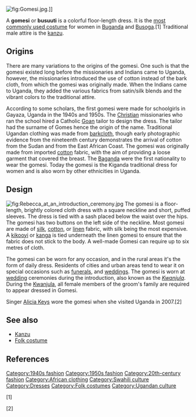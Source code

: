 ![](Gomesi.jpg "fig:Gomesi.jpg").\]\]

A **gomesi** or **busuuti** is a colorful floor-length dress. It is the
[most commonly used costume](most_commonly_used_costume "wikilink") for
women in [Buganda](Buganda "wikilink") and
[Busoga](Busoga "wikilink").[1] Traditional male attire is the
[kanzu](kanzu "wikilink").

## Origins

There are many variations to the origins of the gomesi. One such is that
the gomesi existed long before the missionaries and Indians came to
Uganda, however, the missionaries introduced the use of cotton instead
of the bark cloth, from which the gomesi was originally made. When the
Indians came to Uganda, they added the various fabrics from satin/silk
blends and the vibrant colors to the traditional attire.

According to some scholars, the first gomesi were made for schoolgirls
in Gayaza, Uganda in the 1940s and 1950s. The
[Christian](Christians "wikilink") missionaries who ran the school hired
a Catholic [Goan](Goan "wikilink") tailor to design the dress. The
tailor had the surname of Gomes hence the origin of the name.
Traditional Ugandan clothing was made from
[barkcloth](barkcloth "wikilink"), though early photographic evidence
from the nineteenth century demonstrates the arrival of cotton from the
Sudan and from the East African Coast. The gomesi was originally made
from imported [cotton](cotton "wikilink") fabric, with the aim of
providing a loose garment that covered the breast. The
[Baganda](Baganda "wikilink") were the first nationality to wear the
gomesi. Today the gomesi is the Kiganda traditional dress for women and
is also worn by other ethnicities in Uganda.

## Design

![](Rebecca_at_an_introduction_ceremony.jpg "fig:Rebecca_at_an_introduction_ceremony.jpg")
The gomesi is a floor-length, brightly colored cloth dress with a square
neckline and short, puffed sleeves. The dress is tied with a sash placed
below the waist over the hips. The gomesi has two buttons on the left
side of the neckline. Most gomesi are made of [silk](silk "wikilink"),
[cotton](cotton "wikilink"), or [linen](linen "wikilink") fabric, with
silk being the most expensive. A
[kikooyi](East_African_garments "wikilink") or
[kanga](Kanga_(African_garment) "wikilink") is tied underneath the linen
gomesi to ensure that the fabric does not stick to the body. A well-made
Gomesi can require up to six metres of cloth.

The gomesi can be worn for any occasion, and in the rural areas it's the
form of daily dress. Residents of cities and urban areas tend to wear it
on special occasions such as [funerals](funeral "wikilink"), and
[weddings](wedding "wikilink"). The gomesi is worn at
[wedding](wedding "wikilink") ceremonies during the introduction, also
known as the *[Kwanjula](Kwanjula "wikilink")*. During the
[Kwanjula](Kwanjula "wikilink"), all female members of the groom's
family are required to appear dressed in Gomesi.

Singer [Alicia Keys](Alicia_Keys "wikilink") wore the gomesi when she
visited Uganda in 2007.[2]

## See also

-   [Kanzu](Kanzu "wikilink")
-   [Folk costume](Folk_costume "wikilink")

## References

[Category:1940s fashion](Category:1940s_fashion "wikilink")
[Category:1950s fashion](Category:1950s_fashion "wikilink")
[Category:20th-century
fashion](Category:20th-century_fashion "wikilink") [Category:African
clothing](Category:African_clothing "wikilink") [Category:Swahili
culture](Category:Swahili_culture "wikilink")
[Category:Dresses](Category:Dresses "wikilink") [Category:Folk
costumes](Category:Folk_costumes "wikilink") [Category:Ugandan
culture](Category:Ugandan_culture "wikilink")

[1]

[2]
